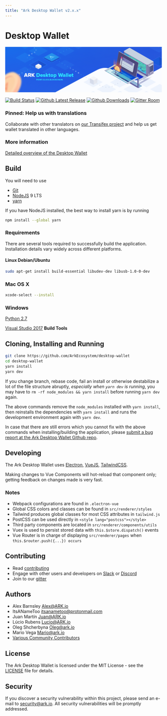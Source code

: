 ```yaml
---
title: "Ark Desktop Wallet v2.x.x"
---
```


# Desktop Wallet

![Ark Desktop](./assets/desktop/banner.png)

[![Build Status](https://travis-ci.org/ArkEcosystem/desktop-wallet.svg?branch=master)](https://travis-ci.org/ArkEcosystem/desktop-wallet)
[![Github Latest Release](https://img.shields.io/github/release/ArkEcosystem/desktop-wallet.svg)](https://github.com/ArkEcosystem/desktop-wallet/releases/latest)
[![Github Downloads](https://img.shields.io/github/downloads/ArkEcosystem/desktop-wallet/latest/total.svg?logo=github)](https://github.com/ArkEcosystem/desktop-wallet/releases/latest)
[![Gitter Room](https://img.shields.io/gitter/room/ark-developers/Lobby.svg?logo=gitter-white&colorB=e53467)](https://gitter.im/ark-developers/Lobby)

### Pinned: Help us with translations
Collaborate with other translators on [our Transifex project](https://www.transifex.com/ark-ecosystem/ark-desktop-wallet/) and help us get wallet translated in other languages.

### More information
[Detailed overview of the Desktop Wallet](/cookbook/usage-guides/how-to-use-ark-desktop-wallet.md)

## Build

You will need to use
 - [Git](https://git-scm.org)
 - [NodeJS](https://nodejs.org) 9 LTS
 - [yarn](https://yarnpkg.com)

If you have NodeJS installed, the best way to install yarn is by running
```bash
npm install --global yarn
```

### Requirements
There are several tools required to successfully build the application. Installation details vary widely across different platforms.

#### Linux Debian/Ubuntu
```bash
sudo apt-get install build-essential libudev-dev libusb-1.0-0-dev
```

### Mac OS X
```bash
xcode-select --install
```

### Windows
[Python 2.7](https://www.python.org/download/releases/2.7/)

[Visual Studio 2017](https://visualstudio.microsoft.com/downloads/) **Build Tools**

## Cloning, Installing and Running
```bash
git clone https://github.com/ArkEcosystem/desktop-wallet
cd desktop-wallet
yarn install
yarn dev
```

If you change branch, rebase code, fail an install or otherwise destabilize a lot of the file structure abruptly, *especially when `yarn dev` is running*, you may have to `rm -rf node_modules && yarn install` before running `yarn dev` again.

The above commands remove the `node_modules` installed with `yarn install`, then reinstalls the dependencies with `yarn install` and runs the development environment again with `yarn dev`.

In case that there are still errors which you cannot fix with the above commands when installing/building the application, please [submit a bug report at the Ark Desktop Wallet Github repo](https://github.com/ArkEcosystem/desktop-wallet/issues/new?template=Bug_report.md).

## Developing

The Ark Desktop Wallet uses [Electron](https://electronjs.org/), [VueJS](https://vuejs.org/), [TailwindCSS](https://tailwindcss.com/).

Making changes to Vue Components will hot-reload that component only; getting feedback on changes made is very fast.

### Notes
 - Webpack configurations are found in `.electron-vue`
 - Global CSS colors and classes can be found in `src/renderer/styles`
 - Tailwind produces global classes for most CSS attributes in `tailwind.js`
 - PostCSS can be used directly in `<style lang="postcss"></style>`
 - Third party components are located in `src/renderer/components/utils`
 - Vuex is used to persist stored data with `this.$store.dispatch()` events
 - Vue Router is in charge of displaying `src/renderer/pages` when `this.$router.push({...}) occurs`

## Contributing

* Read [contributing](../contribution-guidelines/)
* Engage with other users and developers on [Slack](https://ark.io/slack/) or [Discord](https://discord.gg/SUXMw8)
* Join to our [gitter](https://gitter.im/ark-developers/Lobby)

## Authors
 - Alex Barnsley <Alex@ARK.io>
 - ItsANameToo <itsanametoo@protonmail.com>
 - Juan Martín <Juan@ARK.io>
 - Lúcio Rubens <Lucio@ARK.io>
 - Oleg Shcherbyna <Oleg@ark.io>
 - Mario Vega <Mario@ark.io>
 - [Various Community Contributors](https://github.com/ArkEcosystem/desktop-wallet/graphs/contributors)

## License

The Ark Desktop Wallet is licensed under the MIT License - see the [LICENSE](/LICENSE.md) file for details.

## Security

If you discover a security vulnerability within this project, please send an e-mail to <security@ark.io>. All security vulnerabilities will be promptly addressed.
